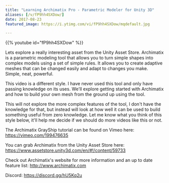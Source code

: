 ```yaml
---
title: "Learning Archimatix Pro - Parametric Modeler for Unity 3D"
aliases: [/v/fP9hh4SXDow/]
date: 2017-08-23
featured_image: https://i.ytimg.com/vi/fP9hh4SXDow/mqdefault.jpg

---
```


{{% youtube id="fP9hh4SXDow" %}}

Lets explore a really interesting asset from the Unity Asset Store. Archimatix is a parametric modeling tool that allows you to turn simple shapes into complex models using a set of simple rules. It allows you to create adaptive meshes that can be changed easily and adapt to changes you make. Simple, neat, powerful.

This video is a different style. I have never used this tool and only have passing knowledge on its uses. We'll explore getting started with Archimatix and how to build your own mesh from the ground up using the tool.

This will not explore the more complex features of the tool, I don't have the knowledge for that, but instead will look at how well it can be used to build something useful from zero knowledge. Let me know what you think of this style below, it'll help me decide if we should do more videos like this or not.

The Archimatix GrayShip tutorial can be found on Vimeo here: https://vimeo.com/199476635

You can grab Archimatix from the Unity Asset Store here:  https://www.assetstore.unity3d.com/en/#!/content/59733

Check out Archimatix's website for more information and an up to date feature list: http://www.archimatix.com

Discord: https://discord.gg/hU5Kq2u
